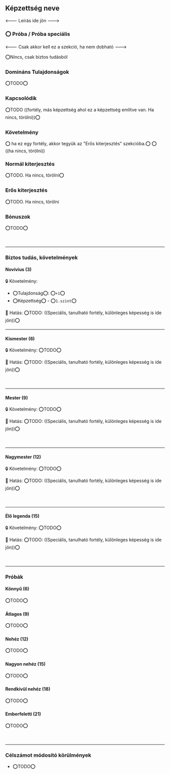 ## Képzettség neve

<--- Leírás ide jön --->

### ⭕ Próba / Próba speciális

<--- Csak akkor  kell ez a szekció, ha nem dobható --->

⭕Nincs, csak biztos tudásból

### Domináns Tulajdonságok

⭕TODO⭕

### Kapcsolódik

⭕TODO  ((fortély, más képzettség ahol ez a képzettség említve van. Ha nincs, törölni))⭕

### Követelmény

⭕ ha ez egy fortély, akkor tegyük az "Erős kiterjesztés" szekcióba.⭕
⭕ ((ha nincs, törölni))

### Normál kiterjesztés

⭕TODO. Ha nincs, törölni⭕

### Erős kiterjesztés

⭕TODO. Ha nincs, törölni

### Bónuszok

⭕TODO⭕

<br />

---
### Biztos tudás, követelmények

#### Novívius (3)

🔒 Követelmény:
- ⭕Tulajdonság⭕: ⭕`+1`⭕
- ⭕Képzettség⭕ - ⭕`1.szint`⭕

🌟 Hatás: ⭕TODO: ((Speciális, tanulható fortély, különleges képesség is ide jön))⭕

---
#### Kismester (6)

🔒 Követelmény: ⭕TODO⭕

🌟 Hatás: ⭕TODO: ((Speciális, tanulható fortély, különleges képesség is ide jön))⭕

<br />

---
#### Mester (9)

🔒 Követelmény: ⭕TODO⭕

🌟 Hatás: ⭕TODO: ((Speciális, tanulható fortély, különleges képesség is ide jön))⭕

<br />

---
#### Nagymester (12)

🔒 Követelmény:  ⭕TODO⭕

🌟 Hatás: ⭕TODO: ((Speciális, tanulható fortély, különleges képesség is ide jön))⭕

<br />

---
#### Élő legenda (15)

🔒 Követelmény:  ⭕TODO⭕

🌟 Hatás: ⭕TODO: ((Speciális, tanulható fortély, különleges képesség is ide jön))⭕

<br />

---
### Próbák

#### Könnyű (6)

⭕TODO⭕

#### Átlagos (9)

⭕TODO⭕

#### Nehéz (12)

⭕TODO⭕

#### Nagyon nehéz (15)

⭕TODO⭕

#### Rendkívül nehéz (18)

⭕TODO⭕

#### Emberfeletti (21)

⭕TODO⭕


<br />

---
### Célszámot módosító körülmények

- ⭕TODO⭕
